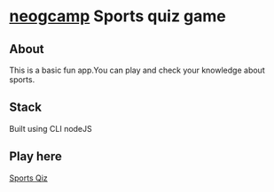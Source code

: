 # [neogcamp](https://neog.camp/) Sports quiz game

## About
This is a basic fun app.You can play and check your knowledge about sports.

## Stack
Built using CLI nodeJS

## Play here
[Sports Qiz](https://replit.com/@SavitaVerma/sport-game?embed=1&output=1)

